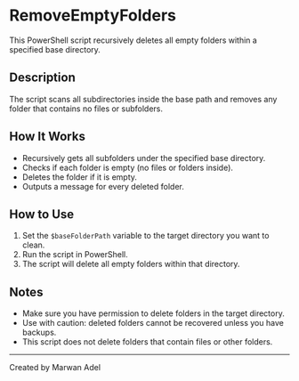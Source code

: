 # RemoveEmptyFolders

This PowerShell script recursively deletes all empty folders within a specified base directory.

## Description

The script scans all subdirectories inside the base path and removes any folder that contains no files or subfolders.

## How It Works

- Recursively gets all subfolders under the specified base directory.
- Checks if each folder is empty (no files or folders inside).
- Deletes the folder if it is empty.
- Outputs a message for every deleted folder.

## How to Use

1. Set the `$baseFolderPath` variable to the target directory you want to clean.
2. Run the script in PowerShell.
3. The script will delete all empty folders within that directory.

## Notes

- Make sure you have permission to delete folders in the target directory.
- Use with caution: deleted folders cannot be recovered unless you have backups.
- This script does not delete folders that contain files or other folders.

---

Created by Marwan Adel
